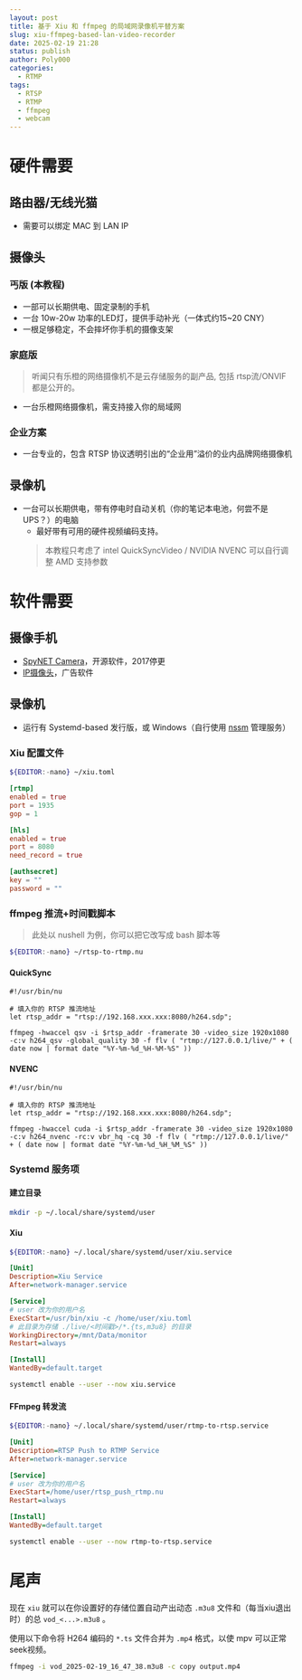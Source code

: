 ```yaml
---
layout: post
title: 基于 Xiu 和 ffmpeg 的局域网录像机平替方案
slug: xiu-ffmpeg-based-lan-video-recorder
date: 2025-02-19 21:28
status: publish
author: Poly000
categories: 
  - RTMP
tags: 
  - RTSP
  - RTMP
  - ffmpeg
  - webcam
---
```


# 硬件需要

## 路由器/无线光猫

- 需要可以绑定 MAC 到 LAN IP

## 摄像头

### 丐版 (本教程)

- 一部可以长期供电、固定录制的手机
- 一台 10w-20w 功率的LED灯，提供手动补光（一体式约15~20 CNY）
- 一根足够稳定，不会摔坏你手机的摄像支架

### 家庭版

> 听闻只有乐橙的网络摄像机不是云存储服务的副产品,
> 包括 rtsp流/ONVIF 都是公开的。

- 一台乐橙网络摄像机，需支持接入你的局域网

### 企业方案

- 一台专业的，包含 RTSP 协议透明引出的“企业用”溢价的业内品牌网络摄像机

## 录像机

- 一台可以长期供电，带有停电时自动关机（你的笔记本电池，何尝不是UPS？）的电脑
    - 最好带有可用的硬件视频编码支持。
    > 本教程只考虑了 intel QuickSyncVideo / NVIDIA NVENC
    > 可以自行调整 AMD 支持参数


# 软件需要

## 摄像手机

[IP摄像头]: https://play.google.com/store/apps/details?id=com.pas.webcam
[SpyNET Camera]: https://apt.izzysoft.de/fdroid/index/apk/com.spynet.camtest

- [SpyNET Camera]，开源软件，2017停更
- [IP摄像头]，广告软件

## 录像机

[nssm]: https://nssm.cc/

- 运行有 Systemd-based 发行版，或 Windows（自行使用 [nssm] 管理服务）

### Xiu 配置文件

```bash
${EDITOR:-nano} ~/xiu.toml
```

```toml
[rtmp]
enabled = true
port = 1935
gop = 1

[hls]
enabled = true
port = 8080
need_record = true

[authsecret]
key = ""
password = ""
```

### ffmpeg 推流+时间戳脚本

> 此处以 nushell 为例，你可以把它改写成 bash 脚本等

```bash
${EDITOR:-nano} ~/rtsp-to-rtmp.nu
```

#### QuickSync

```nushell
#!/usr/bin/nu

# 填入你的 RTSP 推流地址
let rtsp_addr = "rtsp://192.168.xxx.xxx:8080/h264.sdp";

ffmpeg -hwaccel qsv -i $rtsp_addr -framerate 30 -video_size 1920x1080 -c:v h264_qsv -global_quality 30 -f flv ( "rtmp://127.0.0.1/live/" + ( date now | format date "%Y-%m-%d_%H-%M-%S" ))
```

#### NVENC

```nushell
#!/usr/bin/nu

# 填入你的 RTSP 推流地址
let rtsp_addr = "rtsp://192.168.xxx.xxx:8080/h264.sdp";

ffmpeg -hwaccel cuda -i $rtsp_addr -framerate 30 -video_size 1920x1080 -c:v h264_nvenc -rc:v vbr_hq -cq 30 -f flv ( "rtmp://127.0.0.1/live/" + ( date now | format date "%Y-%m-%d_%H_%M_%S" ))
```

### Systemd 服务项

#### 建立目录

```bash
mkdir -p ~/.local/share/systemd/user
```

#### Xiu

```bash
${EDITOR:-nano} ~/.local/share/systemd/user/xiu.service
```

```ini
[Unit]
Description=Xiu Service
After=network-manager.service

[Service]
# user 改为你的用户名
ExecStart=/usr/bin/xiu -c /home/user/xiu.toml
# 此目录为存储 ./live/<时间戳>/*.{ts,m3u8} 的目录
WorkingDirectory=/mnt/Data/monitor
Restart=always

[Install]
WantedBy=default.target
```

```bash
systemctl enable --user --now xiu.service
```

#### FFmpeg 转发流

```bash
${EDITOR:-nano} ~/.local/share/systemd/user/rtmp-to-rtsp.service
```

```ini
[Unit]
Description=RTSP Push to RTMP Service
After=network-manager.service

[Service]
# user 改为你的用户名
ExecStart=/home/user/rtsp_push_rtmp.nu
Restart=always

[Install]
WantedBy=default.target
```

```bash
systemctl enable --user --now rtmp-to-rtsp.service
```

# 尾声

现在 `xiu` 就可以在你设置好的存储位置自动产出动态 `.m3u8` 文件和（每当xiu退出时）的总 `vod_<...>.m3u8` 。

使用以下命令将 H264 编码的 `*.ts` 文件合并为 `.mp4` 格式，以使 mpv 可以正常seek视频。

```bash
ffmpeg -i vod_2025-02-19_16_47_38.m3u8 -c copy output.mp4
```
